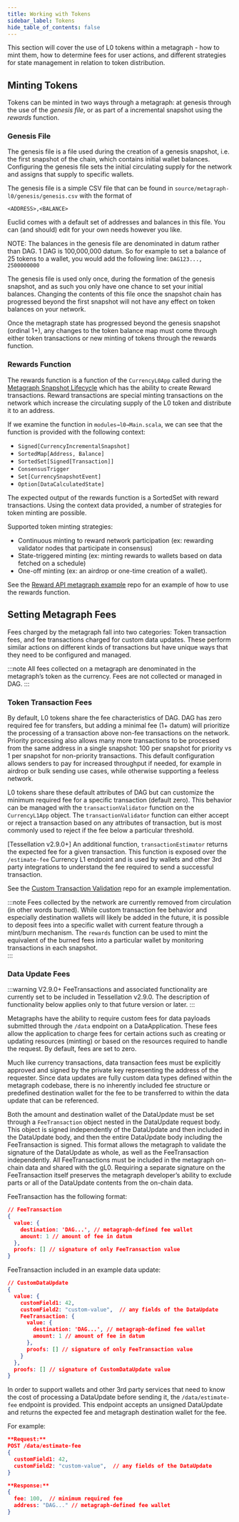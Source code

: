 ```yaml
---
title: Working with Tokens
sidebar_label: Tokens
hide_table_of_contents: false
---
```


<intro-end />

This section will cover the use of L0 tokens within a metagraph - how to mint them, how to determine fees for user actions, and different strategies for state management in relation to token distribution. 

## Minting Tokens

Tokens can be minted in two ways through a metagraph: at genesis through the use of the *genesis file*, or as part of a incremental snapshot using the *rewards* function. 

### Genesis File

The genesis file is a file used during the creation of a genesis snapshot, i.e. the first snapshot of the chain, which contains initial wallet balances. Configuring the genesis file sets the initial circulating supply for the network and assigns that supply to specific wallets. 

The genesis file is a simple CSV file that can be found in `source/metagraph-l0/genesis/genesis.csv` with the format of 

```csv
<ADDRESS>,<BALANCE>
```

Euclid comes with a default set of addresses and balances in this file. You can (and should) edit for your own needs however you like. 

NOTE: The balances in the genesis file are denominated in datum rather than DAG. 1 DAG is 100,000,000 datum. So for example to set a balance of 25 tokens to a wallet, you would add the following line: `DAG123..., 2500000000`

The genesis file is used only once, during the formation of the genesis snapshot, and as such you only have one chance to set your initial balances. Changing the contents of this file once the snapshot chain has progressed beyond the first snapshot will not have any effect on token balances on your network. 

Once the metagraph state has progressed beyond the genesis snapshot (ordinal 1+), any changes to the token balance map must come through either token transactions or new minting of tokens through the rewards function. 

### Rewards Function

The rewards function is a function of the `CurrencyL0App` called during the [Metagraph Snapshot Lifecycle](../data/lifecycle-functions) which has the ability to create Reward transactions. Reward transactions are special minting transactions on the network which increase the circulating supply of the L0 token and distribute it to an address. 

 
If we examine the function in `modules→l0→Main.scala`, we can see that the function is provided with the following context: 

- `Signed[CurrencyIncrementalSnapshot]`
- `SortedMap[Address, Balance]`
- `SortedSet[Signed[Transaction]]`
- `ConsensusTrigger`
- `Set[CurrencySnapshotEvent]`
- `Option[DataCalculatedState]`

The expected output of the rewards function is a SortedSet with reward transactions. Using the context data provided, a number of strategies for token minting are possible. 

Supported token minting strategies: 

- Continuous minting to reward network participation (ex: rewarding validator nodes that participate in consensus)
- State-triggered minting (ex: minting rewards to wallets based on data fetched on a schedule)
- One-off minting (ex: an airdrop or one-time creation of a wallet).

See the [Reward API metagraph example](https://github.com/Constellation-Labs/metagraph-examples/tree/main/examples/reward-api) repo for an example of how to use the rewards function. 

## Setting Metagraph Fees

Fees charged by the metagraph fall into two categories: Token transaction fees, and fee transactions charged for custom data updates. These perform similar actions on different kinds of transactions but have unique ways that they need to be configured and managed. 

:::note
All fees collected on a metagraph are denominated in the metagraph’s token as the currency. Fees are not collected or managed in DAG. 
:::

### Token Transaction Fees

By default, L0 tokens share the fee characteristics of DAG. DAG has zero required fee for transfers, but adding a minimal fee (1+ datum) will prioritize the processing of a transaction above non-fee transactions on the network. Priority processing also allows many more transactions to be processed from the same address in a single snapshot: 100 per snapshot for priority vs 1 per snapshot for non-priority transactions. This default configuration allows senders to pay for increased throughput if needed, for example in airdrop or bulk sending use cases, while otherwise supporting a feeless network.

L0 tokens share these default attributes of DAG but can customize the minimum required fee for a specific transaction (default zero). This behavior can be managed with the `transactionValidator` function on the `CurrencyL1App` object. The `transactionValidator` function can either accept or reject a transaction based on any attributes of transaction, but is most commonly used to reject if the fee below a particular threshold.

[Tessellation v2.9.0+] An additional function, `transactionEstimator` returns the expected fee for a given transaction. This function is exposed over the `/estimate-fee` Currency L1 endpoint and is used by wallets and other 3rd party integrations to understand the fee required to send a successful transaction. 

See the [Custom Transaction Validation](https://github.com/Constellation-Labs/metagraph-examples/tree/main/examples/custom-transaction-validation) repo for an example implementation.

:::note
Fees collected by the network are currently removed from circulation (in other words burned). While custom transaction fee behavior and especially destination wallets will likely be added in the future, it is possible to deposit fees into a specific wallet with current feature through a mint/burn mechanism. The `rewards` function can be used to mint the equivalent of the burned fees into a particular wallet by monitoring transactions in each snapshot.  
:::

### Data Update Fees

:::warning V2.9.0+
FeeTransactions and associated functionality are currently set to be included in Tessellation v2.9.0. The description of functionality below applies only to that future version or later.
:::

Metagraphs have the ability to require custom fees for data payloads submitted through the `/data` endpoint on a DataApplication. These fees allow the application to charge fees for certain actions such as creating or updating resources (minting) or based on the resources required to handle the request. By default, fees are set to zero. 

Much like currency transactions, data transaction fees must be explicitly approved and signed by the private key representing the address of the requester. Since data updates are fully custom data types defined within the metagraph codebase, there is no inherently included fee structure or predefined destination wallet for the fee to be transferred to within the data update that can be referenced. 

Both the amount and destination wallet of the DataUpdate must be set through a `FeeTransaction` object nested in the DataUpdate request body. This object is signed independently of the DataUpdate and then included in the DataUpdate body, and then the entire DataUpdate body including the FeeTransaction is signed. This format allows the metagraph to validate the signature of the DataUpdate as whole, as well as the FeeTransaction independently. All FeeTransactions must be included in the metagraph on-chain data and shared with the gL0. Requiring a separate signature on the FeeTransaction itself preserves the metagraph developer’s ability to exclude parts or all of the DataUpdate contents from the on-chain data. 

FeeTransaction has the following format:

```json
// FeeTransaction
{
  value: {
    destination: 'DAG...', // metagraph-defined fee wallet
    amount: 1 // amount of fee in datum
  },
  proofs: [] // signature of only FeeTransaction value
}
```

FeeTransaction included in an example data update: 

```json
// CustomDataUpdate
{
  value: {
    customField1: 42,
    customField2: "custom-value",  // any fields of the DataUpdate
    FeeTransaction: {
      value: {
        destination: 'DAG...', // metagraph-defined fee wallet
        amount: 1 // amount of fee in datum
      },
      proofs: [] // signature of only FeeTransaction value
    }
  },
  proofs: [] // signature of CustomDataUpdate value
}
```

In order to support wallets and other 3rd party services that need to know the cost of processing a DataUpdate before sending it, the `/data/estimate-fee` endpoint is provided. This endpoint accepts an unsigned DataUpdate and returns the expected fee and metagraph destination wallet for the fee. 

For example:

```json
**Request:**
POST /data/estimate-fee
{
  customField1: 42,
  customField2: "custom-value",  // any fields of the DataUpdate
}

**Response:**
{
  fee: 100,  // minimum required fee
  address: "DAG..." // metagraph-defined fee wallet
}
```